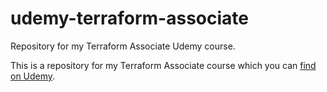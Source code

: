 # udemy-terraform-associate
Repository for my Terraform Associate Udemy course. 

This is a repository for my Terraform Associate course which you can [find on Udemy](https://bit.ly/2S3dCvM). 
